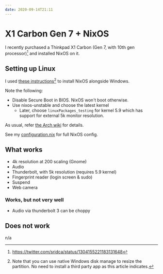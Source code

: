 ```yaml
---
date: 2020-09-14T21:11
---
```


# X1 Carbon Gen 7 + NixOS

I recently purchased a Thinkpad X1 Carbon (Gen 7, with 10th gen processor)[^tw1] and installed NixOS on it. 

[^tw1]: <https://twitter.com/sridca/status/1304155221183131648>

## Setting up Linux

I used [these instructions](https://github.com/andywhite37/nixos/blob/master/DUAL_BOOT_WINDOWS_GUIDE.md)[^nat] to install NixOS alongside Windows.

[^nat]: Note that you can use native Windows disk manage to resize the partition. No need to install a third party app as this article indicates.

Note the following:

- Disable Secure Boot in BIOS. NixOS won't boot otherwise.
- Use nixos-unstable and choose the latest kernel
  - Later, choose `linuxPackages_testing` for kernel 5.9 which has support for external 5k monitor resolution.

As usual, refer [the Arch wiki](https://wiki.archlinux.org/index.php/Lenovo_ThinkPad_X1_Carbon_(Gen_7)) for details.

See my [configuration.nix](https://github.com/srid/nix-config/blob/master/nixos-configuration/x1c7.nix) for full NixOS config.

## What works

- 4k resolution at 200 scaling (Gnome)
- Audio
- Thunderbolt, with 5k resolution (requires 5.9 kernel)
- Fingerprint reader (login screen & sudo)
- Suspend
- Web camera

### Works, but not very well

- Audio via thunderbolt 3 can be choppy

## Does not work

n/a
